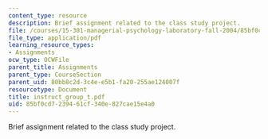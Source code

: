 ```yaml
---
content_type: resource
description: Brief assignment related to the class study project.
file: /courses/15-301-managerial-psychology-laboratory-fall-2004/85bf0cd7239461cf340e827cae15e4a0_instruct_group_t.pdf
file_type: application/pdf
learning_resource_types:
- Assignments
ocw_type: OCWFile
parent_title: Assignments
parent_type: CourseSection
parent_uid: 80bb8c2d-3c4e-e5b1-fa20-255ae124007f
resourcetype: Document
title: instruct_group_t.pdf
uid: 85bf0cd7-2394-61cf-340e-827cae15e4a0
---
```

Brief assignment related to the class study project.

